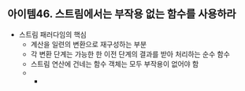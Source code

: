 ## 아이템46. 스트림에서는 부작용 없는 함수를 사용하라
* 스트림 패러다임의 핵심
	* 계산을 일련의 변환으로 재구성하는 부분
	* 각 변환 단계는 가능한 한 이전 단계의 결과를 받아 처리하는 순수 함수
	* 스트림 연산에 건네는 함수 객체는 모두 부작용이 없어야 함
	* *
<!--stackedit_data:
eyJoaXN0b3J5IjpbNzgzNTUzMTk3XX0=
-->